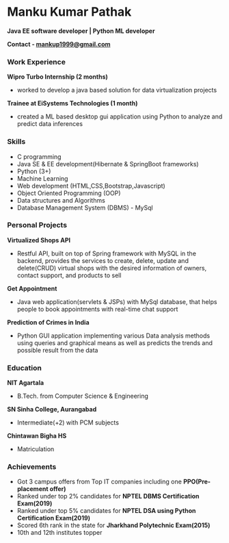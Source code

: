 # Manku Kumar Pathak 
**Java EE software developer | Python ML developer**

**Contact -  [mankup1999@gmail.com](mankup1999@gmail.com)**

### Work Experience
**Wipro Turbo Internship (2 months)**
- worked to develop a java based solution for data virtualization projects

**Trainee at EiSystems Technologies (1 month)**
- created a ML based desktop gui application using Python to analyze and predict data inferences

### Skills
- C programming
- Java SE & EE development(Hibernate & SpringBoot frameworks)
- Python (3+)
- Machine Learning
- Web development (HTML,CSS,Bootstrap,Javascript)
- Object Oriented Programming (OOP)
- Data structures and Algorithms
- Database Management System (DBMS) - MySql

### Personal Projects
**Virtualized Shops API**
- Restful API, built on top of Spring framework with MySQL in the backend, provides the services to create, delete, update and delete(CRUD) virtual shops with the desired information of owners, contact support, and products to sell

**Get Appointment**
- Java web application(servlets & JSPs) with MySql database, that helps people to book appointments with real-time chat support

**Prediction of Crimes in India**
- Python GUI application implementing various Data analysis methods using queries and graphical means as well as predicts the trends and possible result from the data

### Education
**NIT Agartala**
- B.Tech. from Computer Science & Engineering

**SN Sinha College, Aurangabad**
- Intermediate(+2) with PCM subjects

**Chintawan Bigha HS**
- Matriculation


### Achievements 
- Got 3 campus offers from Top IT companies including one **PPO(Pre-placement offer)**
- Ranked under top 2% candidates for **NPTEL DBMS Certification Exam(2019)**
- Ranked under top 5% candidates for **NPTEL DSA using Python Certification Exam(2019)**
- Scored 6th rank in the state for **Jharkhand Polytechnic Exam(2015)**
- 10th and 12th institutes topper
